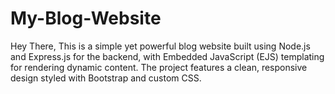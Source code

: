 # My-Blog-Website
Hey There, This is a simple yet powerful blog website built using Node.js and Express.js for the backend, with Embedded JavaScript (EJS) templating for rendering dynamic content. The project features a clean, responsive design styled with Bootstrap and custom CSS.
